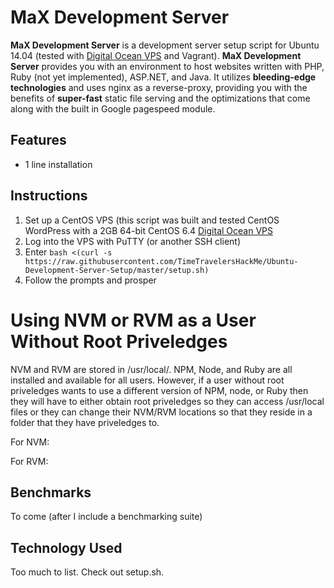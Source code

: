 # MaX Development Server

**MaX Development Server** is a development server setup script for Ubuntu 14.04 (tested with [Digital Ocean VPS](https://www.digitalocean.com/?refcode=751743d45e36) and Vagrant). **MaX Development Server** provides you with an environment to host websites written with PHP, Ruby (not yet implemented), ASP.NET, and Java. It utilizes **bleeding-edge technologies** and uses nginx as a reverse-proxy, providing you with the benefits of **super-fast** static file serving and the optimizations that come along with the built in Google pagespeed module.

## Features
+ 1 line installation

## Instructions
1. Set up a CentOS VPS (this script was built and tested CentOS WordPress with a 2GB 64-bit CentOS 6.4 [Digital Ocean VPS](https://www.digitalocean.com/?refcode=751743d45e36)
2. Log into the VPS with PuTTY (or another SSH client)
3. Enter `bash <(curl -s https://raw.githubusercontent.com/TimeTravelersHackMe/Ubuntu-Development-Server-Setup/master/setup.sh)`
4. Follow the prompts and prosper

# Using NVM or RVM as a User Without Root Priveledges
NVM and RVM are stored in /usr/local/. NPM, Node, and Ruby are all installed and available for all users. However, if a user without root priveledges wants to use a different version of NPM, node, or Ruby then they will have to either obtain root priveledges so they can access /usr/local files or they can change their NVM/RVM locations so that they reside in a folder that they have priveledges to.

For NVM:

For RVM:

## Benchmarks
To come (after I include a benchmarking suite)

## Technology Used
Too much to list. Check out setup.sh.
